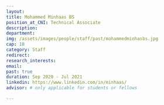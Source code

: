 ```yaml
---
layout: 
title: Mohammed Minhaas BS
position_at_CNI: Technical Associate
description: 
department:
img: /assets/images/people/staff/past/mohammedminhasbs.jpg
cap: 18
category: Staff
redirect: 
research_interests: 
email: 
past: true
duration: Sep 2020 - Jul 2021
linkedin: https://www.linkedin.com/in/minhaas/
advisor: # only applicable for students or fellows

---
```


